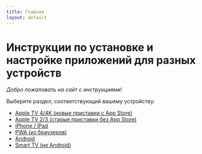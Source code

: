 ```yaml
---
title: Главная
layout: default
---
```

# Инструкции по установке и настройке приложений для разных устройств 

*Добро пожаловать на сайт с инструкциями!*

Выберите раздел, соответствующий вашему устройству:

- [Apple TV 4/4K (новые приставки с App Store)](/instructions/instruction1)
- [Apple TV 2/3 (старые приставки без App Store)](/instructions/instruction2)
- [iPhone / iPad](/instructions/instruction2)
- [PWA (из браузеров)](/instructions/instruction2)
- [Android](/instructions/instruction2)
- [Smart TV (не Android)](/instructions/instruction2)

